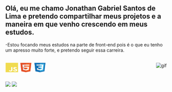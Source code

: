 ## Olá, eu me chamo Jonathan Gabriel Santos de Lima e pretendo compartilhar meus projetos e a maneira em que venho crescendo em meus estudos. 

-Estou focando meus estudos na parte de front-end pois é o que eu tenho um apresso muito forte, e pretendo seguir essa carreira.
<div style="display: inline_block"><br>
  <img align="center" alt="Jonhy-Js" height="30" width="40" src="https://raw.githubusercontent.com/devicons/devicon/master/icons/javascript/javascript-plain.svg">
  <img align="center" alt="Jonhy-HTML" height="30" width="40" src="https://raw.githubusercontent.com/devicons/devicon/master/icons/html5/html5-original.svg">
  <img align="center" alt="Jonhy-CSS" height="30" width="40" src="https://raw.githubusercontent.com/devicons/devicon/master/icons/css3/css3-original.svg">
  <img align="right" alt="gif" src="mew">
</div>

##

<div> 
  <a href="https://www.instagram.com/_jonhy021/" target="_blank"><img src="https://img.shields.io/badge/-Instagram-%23E4405F?style=for-the-badge&logo=instagram&logoColor=white" target="_blank"></a>
  <a href="https://www.linkedin.com/in/jonathan-gabriel-santos-de-lima-10618a270/" target="_blank"><img src="https://img.shields.io/badge/-LinkedIn-%230077B5?style=for-the-badge&logo=linkedin&logoColor=white" target="_blank"></a>  
</div>


